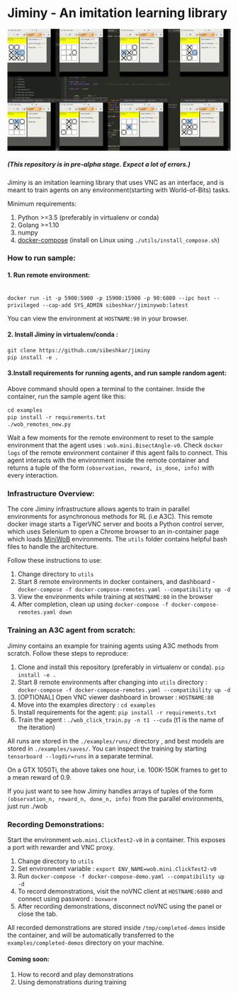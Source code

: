 # Jiminy - An imitation learning library

![Jiminy recording](utils/screencast.gif)

##### (This repository is in pre-alpha stage. Expect a lot of errors.)


Jiminy is an imitation learning library that uses VNC as an interface, and is meant to train agents on any environment(starting with World-of-Bits) tasks.

Minimum requirements: 

1. Python >=3.5 (preferably in virtualenv or conda)
2. Golang >=1.10
3. numpy  
4. [docker-compose](https://docs.docker.com/compose/install/) (install on Linux using `./utils/install_compose.sh`)


### How to run sample:

#### 1. Run remote environment:

```

docker run -it -p 5900:5900 -p 15900:15900 -p 90:6080 --ipc host --privileged --cap-add SYS_ADMIN sibeshkar/jiminywob:latest

```

You can view the environment at `HOSTNAME:90` in your browser. 

#### 2. Install Jiminy in virtualenv/conda :

```
git clone https://github.com/sibeshkar/jiminy
pip install -e .
```

#### 3.Install requirements for running agents, and run sample random agent:

Above command should open a terminal to the container. Inside the container, run the sample agent like this:

```
cd examples
pip install -r requirements.txt
./wob_remotes_new.py
```

Wait a few moments for the remote environment to reset to the sample environment that the agent uses : `wob.mini.BisectAngle-v0`. Check `docker logs` of the remote environment container if this agent fails to connect. This agent interacts with the environment inside the remote container and returns a tuple of the form `(observation, reward, is_done, info)` with every interaction.

  
### Infrastructure Overview:
The core Jiminy infrastructure allows agents to train in parallel environments for asynchronous methods for RL (i.e A3C). This remote docker image starts a TigerVNC server and boots a Python control server, which uses Selenium to open a Chrome browser to an in-container page which loads [MiniWoB](https://stanfordnlp.github.io/miniwob-plusplus/) environments. The `utils` folder contains helpful bash files to handle the architecture. 

Follow these instructions to use:
1. Change directory to `utils`
2. Start 8 remote environments in docker containers, and dashboard - `docker-compose -f docker-compose-remotes.yaml --compatibility up -d` 
2. View the environments while training at `HOSTNAME:80` in the browser
3. After completion, clean up using `docker-compose -f docker-compose-remotes.yaml down`

### Training an A3C agent from scratch:

Jiminy contains an example for training agents using A3C methods from scratch.  Follow these steps to reproduce: 

1. Clone and install this repository (preferably in virtualenv or conda). `pip install -e .`
2. Start 8 remote environments after changing into `utils` directory : `docker-compose -f docker-compose-remotes.yaml --compatibility up -d`
3. [OPTIONAL] Open VNC viewer dashboard in browser : `HOSTNAME:80`
4. Move into the examples directory : `cd examples`
5. Install requirements for the agent: `pip install -r requirements.txt`
6. Train the agent : `./wob_click_train.py -n t1 --cuda` (t1 is the name of the iteration)

All runs are stored in the `./examples/runs/` directory , and best models are stored in `./examples/saves/`. You can inspect the training by starting `tensorboard --logdir=runs` in a separate terminal.

On a GTX 1050Ti, the above takes one hour, i.e. 100K-150K frames to get to a mean reward of 0.9. 

If you just want to see how Jiminy handles arrays of tuples of the form `(observation_n, reward_n, done_n, info)` from the parallel environments, just run ./wob	

### Recording Demonstrations:

Start the environment `wob.mini.ClickTest2-v0` in a container. This exposes a port with rewarder and VNC proxy.

1. Change directory to `utils`
2. Set environment variable : `export ENV_NAME=wob.mini.ClickTest2-v0`
3. Run `docker-compose -f docker-compose-demo.yaml --compatibility up -d`
4. To record demonstrations, visit the noVNC client at `HOSTNAME:6080` and connect using password : `boxware`
5. After recording demonstrations, disconnect noVNC using the panel or close the tab.

All recorded demonstrations are stored inside `/tmp/completed-demos` inside the container, and will be automatically transferred to the `examples/completed-demos` directory on your machine. 

#### Coming soon:
1. How to record and play demonstrations
2. Using demonstrations during training